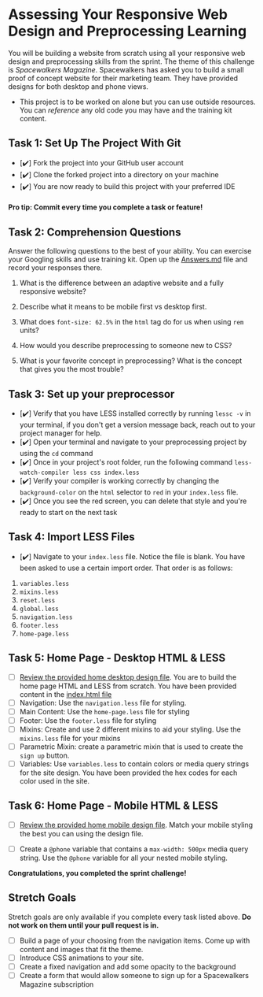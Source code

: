 # Assessing Your Responsive Web Design and Preprocessing Learning

You will be building a website from scratch using all your responsive web design and preprocessing skills from the sprint.  The theme of this challenge is _Spacewalkers Magazine_.  Spacewalkers has asked you to build a small proof of concept website for their marketing team.  They have provided designs for both desktop and phone views.

* This project is to be worked on alone but you can use outside resources. You can _reference_ any old code you may have and the training kit content.

## Task 1: Set Up The Project With Git

* [✔️] Fork the project into your GitHub user account
* [✔️] Clone the forked project into a directory on your machine
* [✔️] You are now ready to build this project with your preferred IDE

#### Pro tip: Commit every time you complete a task or feature!

## Task 2: Comprehension Questions
Answer the following questions to the best of your ability. You can exercise your Googling skills and use training kit.  Open up the [Answers.md](Answers.md) file and record your responses there.

1. What is the difference between an adaptive website and a fully responsive website?

2. Describe what it means to be mobile first vs desktop first.

3. What does `font-size: 62.5%` in the `html` tag do for us when using `rem` units? 

4. How would you describe preprocessing to someone new to CSS?

5. What is your favorite concept in preprocessing?  What is the concept that gives you the most trouble? 

## Task 3: Set up your preprocessor
* [✔️] Verify that you have LESS installed correctly by running `lessc -v` in your terminal, if you don't get a version message back, reach out to your project manager for help.
* [✔️] Open your terminal and navigate to your preprocessing project by using the `cd` command
* [✔️] Once in your project's root folder, run the following command `less-watch-compiler less css index.less`
* [✔️] Verify your compiler is working correctly by changing the `background-color` on the `html` selector to `red` in your `index.less` file.
* [✔️] Once you see the red screen, you can delete that style and you're ready to start on the next task

## Task 4: Import LESS Files
* [✔️] Navigate to your `index.less` file. Notice the file is blank.  You have been asked to use a certain import order. That order is as follows:

1. `variables.less`
2. `mixins.less`
3. `reset.less`
4. `global.less`
5. `navigation.less`
6. `footer.less`
7. `home-page.less`

## Task 5: Home Page - Desktop HTML & LESS
* [ ] [Review the provided home desktop design file](design-files/home-desktop.png). You are to build the home page HTML and LESS from scratch.  You have been provided content in the [index.html file](index.html) 
* [ ] Navigation: Use the `navigation.less` file for styling.
* [ ] Main Content: Use the `home-page.less` file for styling
* [ ] Footer: Use the `footer.less` file for styling
* [ ] Mixins: Create and use 2 different mixins to aid your styling.  Use the `mixins.less` file for your mixins
* [ ] Parametric Mixin: create a parametric mixin that is used to create the `sign up` button.
* [ ] Variables: Use `variables.less` to contain colors or media query strings for the site design.  You have been provided the hex codes for each color used in the site.

## Task 6: Home Page - Mobile HTML & LESS
* [ ] [Review the provided home mobile design file](design-files/home-mobile.png). Match your mobile styling the best you can using the design file. 
* [ ] Create a `@phone` variable that contains a `max-width: 500px` media query string.  Use the `@phone` variable for all your nested mobile styling.


**Congratulations, you completed the sprint challenge!**

## Stretch Goals
Stretch goals are only available if you complete every task listed above.  **Do not work on them until your pull request is in.**
* [ ] Build a page of your choosing from the navigation items.  Come up with content and images that fit the theme.  
* [ ] Introduce CSS animations to your site.
* [ ] Create a fixed navigation and add some opacity to the background
* [ ] Create a form that would allow someone to sign up for a Spacewalkers Magazine subscription
